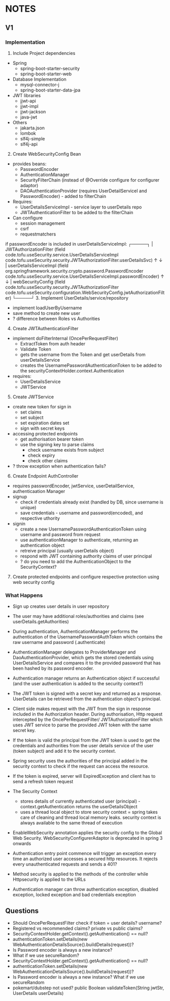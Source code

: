 # NOTES
## V1
### Implementation
1. Include Project dependencies
- Spring
  - spring-boot-starter-security
  - spring-boot-starter-web
- Database Implementation
  - mysql-connector-j
  - spring-boot-starter-data-jpa
- JWT libraries
  - jjwt-api
  - jjwt-impl
  - jjwt-jackson
  - java-jwt
- Others
  - jakarta.json
  - lombok
  - slf4j-simple
  - slf4j-api

2. Create WebSecurityConfig Bean
- provides beans:
  - PasswordEncoder
  - AuthenticationManager
  - SecurityFilterChain (instead of @Override configure for configurer adaptor)
  - DAOAuthenticationProvider (requires UserDetailServiceI and PasswordEncoder) - added to filterChain
- Requires:
  - UserDetailsServiceImpl - service layer to userDetails repo
  - JWTAuthenticationFilter to be added to the filterChain
- Can configure
  - session management
  - csrf
  - requestmatchers

if passwordEncoder is included in userDetailsServiceImpl:
┌─────┐
|  JWTAuthorizationFilter (field code.tofu.useSecurity.service.UserDetailsServiceImpl code.tofu.useSecurity.security.JWTAuthorizationFilter.userDetailsSvc)
↑     ↓
|  userDetailsServiceImpl (field org.springframework.security.crypto.password.PasswordEncoder code.tofu.useSecurity.service.UserDetailsServiceImpl.passwordEncoder)
↑     ↓
|  webSecurityConfig (field code.tofu.useSecurity.security.JWTAuthorizationFilter code.tofu.useSecurity.configuration.WebSecurityConfig.jwtAuthorizationFilter)
└─────┘
3. Implement UserDetails/service/repository
- implement loadUserByUsername
- save method to create new user
- ? difference between Roles vs Authorities

4. Create JWTAuthenticationFilter
- implement doFilterInternal (OncePerRequestFilter)
  - ExtractToken from auth header
  - Validate Token
  - gets the username from the Token and get userDetails from userDetailsService
  - creates the UsernamePasswordAuthenticationToken to be added to the securityContextHolder.context.Authentication
- requires:
  - UserDetailsService
  - JWTService

5. Create JWTService
- create new token for sign in
  - set claims
  - set subject
  - set expiration dates set
  - sign with secret keys
- accessing protected endpoints
  - get authorisation bearer token
  - use the signing key to parse claims
    - check username exists from subject
    - check expiry
    - check other claims
- ? throw exception when authentication fails?

6. Create Endpoint AuthController
- requires passwordEncoder, jwtService, userDetailService, authenticaation Manager
- signup
  - check if credentials already exist (handled by DB, since username is unique)
  - save credentials - username and password(encoded), and respective uthority
- signin
  - create a new UsernamePasswordAuthenticationToken using username and password from request
  - use authenticationManager to authenticate, returning an authentication object
  - retreive principal (usually userDetails object)
  - respond with JWT containing authority claims of user principal
  - ? do you need to add the AuthenticationObject to the SecurityContext?

7. Create protected endpoints and configure respective protection using web security config


### What Happens
- Sign up creates user details in user repository
- The user may have additional roles/authorities and claims (see userDetails.getAuthorities)

- During authentication, AuthenticationManager performs the authentication of the UsernamePasswordAuthToken which contains the raw username and password (.authenticate)

- AuthenticationManager delegates to ProviderManager and DaoAuthenticationProvider, which gets the stored credentials using UserDetailsService and compares it to the provided password that has been hashed by its password encoder.
- Authentication manager returns an Authentication object if successful (and the user authentication is added to the security context?)
- The JWT token is signed with a secret key and returned as a response. UserDetails can be retrieved from the authentication object's principal.

- Client side makes request with the JWT from the sign in response included in the Authorization header. During authorisation, Http request intercepted by the OncePerRequestFilter/ JWTAuthorizationFilter which uses JWT service to parse the provided JWT token with the same secret key.
- If the token is valid the principal from the JWT token is used to get the credentials and authorities from the user details service of the user (token subject) and add it to the security context.
- Spring security uses the authorities of the principal added in the security context to check if the request can access the resource.
- If the token is expired, server will ExpiredException and client has to send a refresh token request
- The Security Context
	- stores details of currently authenticated user (principal) - context.getAuthentication returns the userDetailsObject
	- uses a thread local object to store security context = spring takes care of cleaning and thread local memory leaks. security context is always available to the same thread of execution

- EnableWebSecurity annotation applies the security config to the Global Web Security. WebSecurityConfigurerAdaptor is deprecated in spring 3 onwards
- Authentication entry point commence will trigger an exception every time an authorized user accesses a secured http resources. It rejects every unauthenticated requests and sends a 401?
- Method security is applied to the methods of the controller while Httpsecurity is applied to the URLs
- Authentication manager can throw authentication exception, disabled exception, locked exception and bad credentials exception

## Questions
- Should OncePerRequestFilter check if token = user details? username?
- Registered vs recommended claims? private vs public claims?
- SecurityContextHolder.getContext().getAuthentication() == null?
- authenticationToken.setDetails(new WebAuthenticationDetailsSource().buildDetails(request))?
- Is Password encoder is always a new instance? 
- What if we use secureRandom?
- SecurityContextHolder.getContext().getAuthentication() == null?
- authenticationToken.setDetails(new WebAuthenticationDetailsSource().buildDetails(request))?
- Is Password encoder is always a new instance? What if we use secureRandom
- pokemart/dubstep not used? public Boolean validateToken(String jwtStr, UserDetails userDetails)

